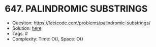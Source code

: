 # 647. PALINDROMIC SUBSTRINGS

* Question: https://leetcode.com/problems/palindromic-substrings/ 
* Solution: [here](Solution.java) 
* Tags: # 
* Complexity: Time: O(), Space: O()
